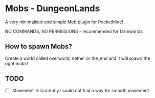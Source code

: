 # Mobs - DungeonLands
A very minimalistic and simple Mob plugin for PocketMine!

NO COMMANDS, NO PERMISSIONS - recommended for farmworlds

## How to spawn Mobs?
Create a world called overworld, nether or the_end and it will spawn the right mobs!

## TODO
-[ ] Movement -> Currently I could not find a way for smooth movement
